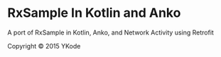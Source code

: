 # RxSample In Kotlin and Anko

A port of RxSample in Kotlin, Anko, and Network Activity using Retrofit

Copyright &copy; 2015 YKode
